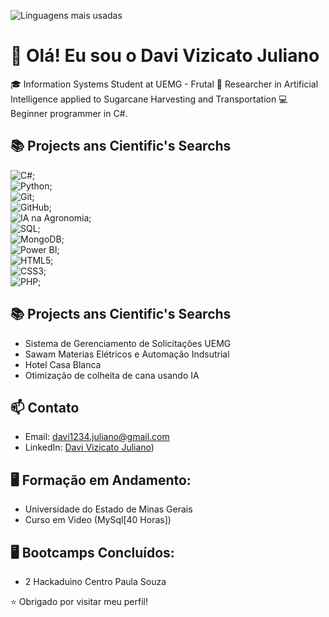 ![Linguagens mais usadas](https://github-readme-stats.vercel.app/api/top-langs/?username=DaviVizicatoJuliano&langs_count=10&theme=dark)


# 👋 Olá! Eu sou o Davi Vizicato Juliano

🎓 Information Systems Student at UEMG - Frutal
🔬 Researcher in Artificial Intelligence applied to Sugarcane Harvesting and Transportation
💻 Beginner programmer in C#.

## 📚 Projects ans Cientific's Searchs
![C#](https://img.shields.io/badge/C%23-239120?style=for-the-badge&logo=c-sharp&logoColor=white);  
![Python](https://img.shields.io/badge/Python-3776AB?style=for-the-badge&logo=python&logoColor=white);  
![Git](https://img.shields.io/badge/Git-F05032?style=for-the-badge&logo=git&logoColor=white);  
![GitHub](https://img.shields.io/badge/GitHub-181717?style=for-the-badge&logo=github&logoColor=white);  
![IA na Agronomia](https://img.shields.io/badge/IA%20na%20Agronomia-4CAF50?style=for-the-badge&logo=numpy&logoColor=white);  
![SQL](https://img.shields.io/badge/SQL-4479A1?style=for-the-badge&logo=postgresql&logoColor=white);  
![MongoDB](https://img.shields.io/badge/MongoDB-47A248?style=for-the-badge&logo=mongodb&logoColor=white);  
![Power BI](https://img.shields.io/badge/PowerBI-F2C811?style=for-the-badge&logo=powerbi&logoColor=black);  
![HTML5](https://img.shields.io/badge/HTML5-E34F26?style=for-the-badge&logo=html5&logoColor=white);  
![CSS3](https://img.shields.io/badge/CSS3-1572B6?style=for-the-badge&logo=css3&logoColor=white);  
![PHP](https://img.shields.io/badge/PHP-777BB4?style=for-the-badge&logo=php&logoColor=white);

## 📚 Projects ans Cientific's Searchs
- Sistema de Gerenciamento de Solicitações UEMG
- Sawam Materias Elétricos e Automação Indsutrial
- Hotel Casa Blanca
- Otimização de colheita de cana usando IA

## 📫 Contato
- Email: davi1234.juliano@gmail.com
- LinkedIn: [Davi Vizicato Juliano](https://www.linkedin.com/in/davi-vizicato-juliano-37303225b/))

## 🖥️ Formação em Andamento:

- Universidade do Estado de Minas Gerais
- Curso em Video (MySql[40 Horas])

## 🖥️ Bootcamps Concluídos:

- 2 Hackaduino Centro Paula Souza


⭐ Obrigado por visitar meu perfil!
